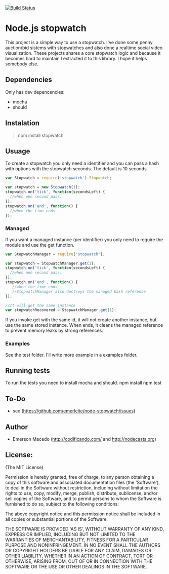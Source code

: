 [![Build Status](https://secure.travis-ci.org/emerleite/node-stopwatch.png)](http://travis-ci.org/emerleite/node-stopwatch)

Node.js stopwatch
=================
This project is a simple way to use a stopwatch. I've done some penny auction/bid sistems with stopwatches and also done a realtime social video visualization. These projects shares a core stopwatch logic and because it becomes hard to maintain I extracted it to this library. I hope it helps somebody else.

Dependencies
------------
Only has dev depencencies:

* mocha
* should

Instalation
-----------
> npm install stopwatch

Usuage
------
To create a stopwatch you only need a identifier and you can pass a hash with options with the stopwatch seconds. The default is 10 seconds.

```js
var Stopwatch = require('stopwatch').Stopwatch;

var stopwatch = new Stopwatch(1);
stopwatch.on('tick', function(secondsLeft) {
  //when one second pass.
});
stopwatch.on('end', function() {
  //when the time ends
});
```

### Managed
If you want a managed instance (per identifier) you only need to require the module and use the get function.

```js
var StopwatchManager = require('stopwatch');

var stopwatch = StopwatchManager.get(1);
stopwatch.on('tick', function(secondsLeft) {
  //when one second pass.
});
stopwatch.on('end', function() {
   //when the time ends
   //StopwatchManager also destroys the managed hash reference
});

//It will get the same instance
var stopwatchRecovered = StopwatchManager.get(1);
```

If you invoke get with the same id, it will not create another instance, but use the same stored instance. When ends, it cleans the managed reference to prevent memory leaks by strong references.

### Examples
See the test folder. I'll write more example in a examples folder.

Running tests
-------------
To run the tests you need to install mocha and should. 
    npm install
    npm test

To-Do
-----
* see (<https://github.com/emerleite/node-stopwatch/issues>)

Author
------

* Emerson Macedo (<http://codificando.com/> and <http://nodecasts.org>)

License:
--------

(The MIT License)

Permission is hereby granted, free of charge, to any person obtaining
a copy of this software and associated documentation files (the
'Software'), to deal in the Software without restriction, including
without limitation the rights to use, copy, modify, merge, publish,
distribute, sublicense, and/or sell copies of the Software, and to
permit persons to whom the Software is furnished to do so, subject to
the following conditions:

The above copyright notice and this permission notice shall be
included in all copies or substantial portions of the Software.

THE SOFTWARE IS PROVIDED 'AS IS', WITHOUT WARRANTY OF ANY KIND,
EXPRESS OR IMPLIED, INCLUDING BUT NOT LIMITED TO THE WARRANTIES OF
MERCHANTABILITY, FITNESS FOR A PARTICULAR PURPOSE AND NONINFRINGEMENT.
IN NO EVENT SHALL THE AUTHORS OR COPYRIGHT HOLDERS BE LIABLE FOR ANY
CLAIM, DAMAGES OR OTHER LIABILITY, WHETHER IN AN ACTION OF CONTRACT,
TORT OR OTHERWISE, ARISING FROM, OUT OF OR IN CONNECTION WITH THE
SOFTWARE OR THE USE OR OTHER DEALINGS IN THE SOFTWARE.
